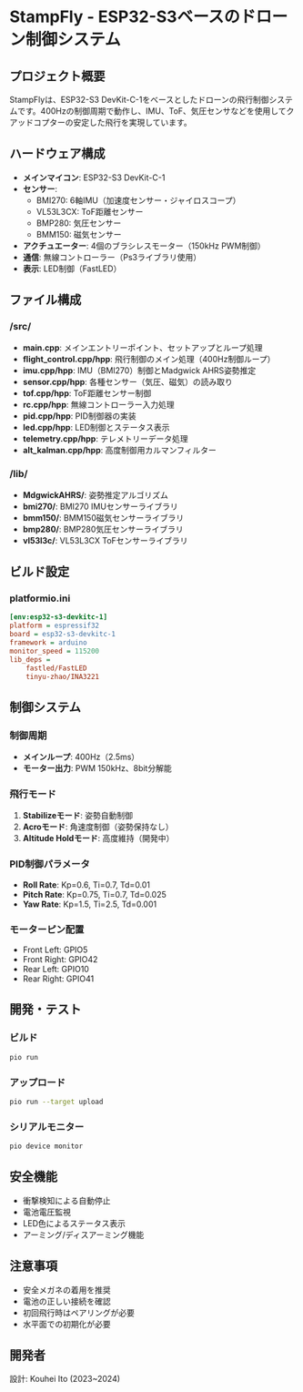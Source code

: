 # StampFly - ESP32-S3ベースのドローン制御システム

## プロジェクト概要
StampFlyは、ESP32-S3 DevKit-C-1をベースとしたドローンの飛行制御システムです。400Hzの制御周期で動作し、IMU、ToF、気圧センサなどを使用してクアッドコプターの安定した飛行を実現しています。

## ハードウェア構成
- **メインマイコン**: ESP32-S3 DevKit-C-1
- **センサー**:
  - BMI270: 6軸IMU（加速度センサー・ジャイロスコープ）
  - VL53L3CX: ToF距離センサー
  - BMP280: 気圧センサー
  - BMM150: 磁気センサー
- **アクチュエーター**: 4個のブラシレスモーター（150kHz PWM制御）
- **通信**: 無線コントローラー（Ps3ライブラリ使用）
- **表示**: LED制御（FastLED）

## ファイル構成

### /src/
- **main.cpp**: メインエントリーポイント、セットアップとループ処理
- **flight_control.cpp/hpp**: 飛行制御のメイン処理（400Hz制御ループ）
- **imu.cpp/hpp**: IMU（BMI270）制御とMadgwick AHRS姿勢推定
- **sensor.cpp/hpp**: 各種センサー（気圧、磁気）の読み取り
- **tof.cpp/hpp**: ToF距離センサー制御
- **rc.cpp/hpp**: 無線コントローラー入力処理
- **pid.cpp/hpp**: PID制御器の実装
- **led.cpp/hpp**: LED制御とステータス表示
- **telemetry.cpp/hpp**: テレメトリーデータ処理
- **alt_kalman.cpp/hpp**: 高度制御用カルマンフィルター

### /lib/
- **MdgwickAHRS/**: 姿勢推定アルゴリズム
- **bmi270/**: BMI270 IMUセンサーライブラリ
- **bmm150/**: BMM150磁気センサーライブラリ
- **bmp280/**: BMP280気圧センサーライブラリ
- **vl53l3c/**: VL53L3CX ToFセンサーライブラリ

## ビルド設定
### platformio.ini
```ini
[env:esp32-s3-devkitc-1]
platform = espressif32
board = esp32-s3-devkitc-1
framework = arduino
monitor_speed = 115200
lib_deps = 
    fastled/FastLED
    tinyu-zhao/INA3221
```

## 制御システム

### 制御周期
- **メインループ**: 400Hz（2.5ms）
- **モーター出力**: PWM 150kHz、8bit分解能

### 飛行モード
1. **Stabilizeモード**: 姿勢自動制御
2. **Acroモード**: 角速度制御（姿勢保持なし）
3. **Altitude Holdモード**: 高度維持（開発中）

### PID制御パラメータ
- **Roll Rate**: Kp=0.6, Ti=0.7, Td=0.01
- **Pitch Rate**: Kp=0.75, Ti=0.7, Td=0.025
- **Yaw Rate**: Kp=1.5, Ti=2.5, Td=0.001

### モーターピン配置
- Front Left: GPIO5
- Front Right: GPIO42
- Rear Left: GPIO10
- Rear Right: GPIO41

## 開発・テスト

### ビルド
```bash
pio run
```

### アップロード
```bash
pio run --target upload
```

### シリアルモニター
```bash
pio device monitor
```

## 安全機能
- 衝撃検知による自動停止
- 電池電圧監視
- LED色によるステータス表示
- アーミング/ディスアーミング機能

## 注意事項
- 安全メガネの着用を推奨
- 電池の正しい接続を確認
- 初回飛行時はペアリングが必要
- 水平面での初期化が必要

## 開発者
設計: Kouhei Ito (2023~2024)
